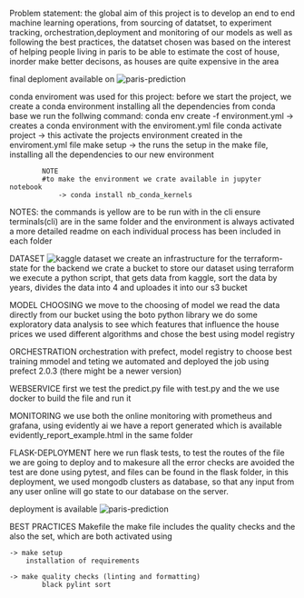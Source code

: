 Problem statement:
the global aim of this project is to develop an end to end machine learning operations, from sourcing of datatset, to experiment tracking, orchestration,deployment and monitoring of our models as well as following the best practices, the datatset chosen was based on the interest of helping people living in paris to be able to estimate the cost of house, inorder make better decisons, as houses are quite expensive in the area 


final deploment available  on  ![paris-prediction](https://paris-housing-prediction.herokuapp.com/)

conda enviroment was used for this project:
before we start the project, we create a conda environment installing all the dependencies 
	from conda base
		we run the follwing command: 
			conda env create -f environment.yml  -> creates a conda environment with the enviroment.yml file
			conda activate project -> this activate the projects environment created in the enviroment.yml file
		    make setup -> the runs the setup in the make file, installing all the dependencies to our new environment

			NOTE
			#to make the environment we crate available in jupyter notebook
				-> conda install nb_conda_kernels

NOTES:
	the commands is yellow are to be run with in the cli 
	ensure terminals(cli) are in the same folder and the environment is always activated
	a more detailed readme on each individual process has been included in each folder 


DATASET ![kaggle dataset](https://www.kaggle.com/datasets/mssmartypants/paris-housing-price-prediction)
we create an infrastructure for the terraform-state for the backend 
we crate a bucket to store our dataset using terraform
we execute a python script, that gets data from kaggle, sort the data by years, divides the data into 4 and uploades it into our s3 bucket


MODEL CHOOSING
we move to the choosing of model 
we read the data directly from our bucket using the boto python library 
we do some exploratory data analysis to see which features that influence the house prices 
we used different algorithms and chose the best using model registry

ORCHESTRATION
orchestration with prefect, model registry to choose best training mmodel and teting 
we automated and deployed the job using prefect 2.0.3 (there might be a newer version)

WEBSERVICE
first we test the predict.py file with test.py 
and the we use docker to build the file and run it 


MONITORING
we use both the online monitoring with prometheus and grafana, using evidently ai 
we have a report generated which is available evidently_report_example.html in the same folder

FLASK-DEPLOYMENT
 here we run flask tests, to test the routes of the file we are going to deploy and to makesure all the error checks are avoided 
 the test are done using pytest, and files can be found in the flask folder, in this deployment, we used mongodb clusters as database, so that 
 any input from any user online will go state to our database on the server.
 
 deployment is available ![paris-prediction](https://paris-housing-prediction.herokuapp.com/)



BEST PRACTICES
Makefile
	the make file includes the quality checks and the also the set, which are both activated using 
	
	-> make setup 
		installation of requirements

	-> make quality checks (linting and formatting)
			black pylint sort 